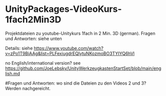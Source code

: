 # UnityPackages-VideoKurs-1fach2Min3D
Projektdateien zu youtube-Unitykurs 1fach in 2 Min. 3D (german). Fragen und Antworten: siehe unten

Details: siehe https://www.youtube.com/watch?v=zPo1T9BiAAg&list=PLFexiugdrEQlytuNKozmoBO3TYIYQ6hVl

no English/international version? see https://github.com/JoeLebsky/UnityWerkzeugkastenStartSet/blob/main/english.md


#Fragen und Antworten:
wo sind die Dateien zu den Videos 2 und 3?
Werden nachgereicht.
